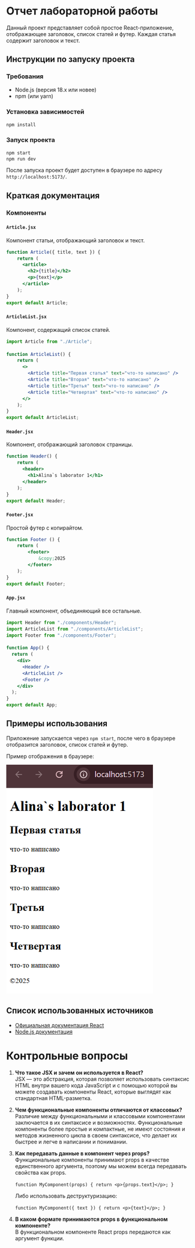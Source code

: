 # Отчет лабораторной работы
Данный проект представляет собой простое React-приложение, отображающее заголовок, список статей и футер. Каждая статья содержит заголовок и текст.

## Инструкции по запуску проекта

### Требования
- Node.js (версия 18.x или новее)
- npm (или yarn)

### Установка зависимостей
```
npm install
```

### Запуск проекта
```
npm start
npm run dev
```

После запуска проект будет доступен в браузере по адресу `http://localhost:5173/`.


## Краткая документация

### Компоненты

#### `Article.jsx`
Компонент статьи, отображающий заголовок и текст.
```jsx
function Article({ title, text }) {
    return (
      <article>
        <h2>{title}</h2>
        <p>{text}</p>
      </article>
    );
}
export default Article;
```

#### `ArticleList.jsx`
Компонент, содержащий список статей.
```jsx
import Article from "./Article";

function ArticleList() {
    return (
      <>
        <Article title="Первая статья" text="что-то написано" />
        <Article title="Вторая" text="что-то написано" />
        <Article title="Третья" text="что-то написано" />
        <Article title="Четвертая" text="что-то написано" />
      </>
    );
}
export default ArticleList;
```

#### `Header.jsx`
Компонент, отображающий заголовок страницы.
```jsx
function Header() {
    return (
      <header>
        <h1>Alina`s laborator 1</h1>
      </header>
    );
}
export default Header;
```

#### `Footer.jsx`
Простой футер с копирайтом.
```jsx
function Footer () {
    return (
        <footer>
            &copy;2025
        </footer>
    );
}
export default Footer;
```

#### `App.jsx`
Главный компонент, объединяющий все остальные.
```jsx
import Header from "./components/Header";
import ArticleList from "./components/ArticleList";
import Footer from "./components/Footer";

function App() {
  return (
    <div>
      <Header />
      <ArticleList />
      <Footer />
    </div>
  );
}
export default App;
```

## Примеры использования
Приложение запускается через `npm start`, после чего в браузере отобразится заголовок, список статей и футер.

Пример отображения в браузере:

![alt text](image.png)

## Список использованных источников
- [Официальная документация React](https://react.dev/)
- [Node.js документация](https://nodejs.org/en/docs/)



# Контрольные вопросы


1. **Что такое JSX и зачем он используется в React?**  
   JSX — это абстракция, которая позволяет использовать синтаксис HTML внутри вашего кода JavaScript и с помощью которой вы можете создавать компоненты React, которые выглядят как стандартная HTML-разметка.

2. **Чем функциональные компоненты отличаются от классовых?**  
   Различие между функциональными и классовыми компонентами заключается в их синтаксисе и возможностях. Функциональные компоненты более простые и компактные, не имеют состояния и методов жизненного цикла в своем синтаксисе, что делает их быстрее и легче в написании и понимании.

3. **Как передавать данные в компонент через props?**  
   Функциональные компоненты принимают props в качестве единственного аргумента, поэтому мы можем всегда передавать свойства как props.

   `
   function MyComponent(props) {
     return <p>{props.text}</p>;
   }
   `

   Либо использовать деструктуризацию:

   `
   function MyComponent({ text }) {
     return <p>{text}</p>;
   }
   `

4. **В каком формате принимаются props в функциональном компоненте?**  
   В функциональном компоненте React props передаются как аргумент функции.

